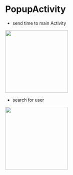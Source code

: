 # PopupActivity
* send time to main Activity
<img src="https://user-images.githubusercontent.com/16438786/38089969-674c49c0-3361-11e8-9dd3-462eaafce81e.png" width =200/>

* search for user
<img src="https://user-images.githubusercontent.com/16438786/38101752-8019c200-3381-11e8-9f87-caa145c851cb.png" width =200/>
